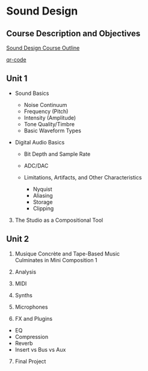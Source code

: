 <!--
author:   Jesse Allison
email:    lsuddem@gmail.com
version:  0.0.1

tags:     sound design, education, LSU, EMDM

title: "Sound Design"

logo:     static/Images/ddem-logo.svg

comment:  This is the Sound Design course from LSU's Digital Design & Emergent Media STEM Pathway
          developed by Dr. Jesse Allison and the EMDM program at LSU – [EMDM.lsu.edu](https://emdm.lsu.edu).
          

script:   https://cdn.jsdelivr.net/chartist.js/latest/chartist.min.js
          https://felixhao28.github.io/JSCPP/dist/JSCPP.es5.min.js

link: https://cdn.jsdelivr.net/chartist.js/latest/chartist.min.css
link: https://cdnjs.cloudflare.com/ajax/libs/animate.css/3.7.0/animate.min.css

-->

# Sound Design

## Course Description and Objectives

<!-- ![DDEM Logo](static/Images/ddem-logo.svg) -->

[Sound Design Course Outline](static/sound-design.pdf)

[qr-code](https://emdm.lsu.edu "Experimental Music & Digital Media __[emdm.lsu.edu](https://emdm.lsu.edu)__")

<section>

## Unit 1

- Sound Basics

  - Noise Continuum
  - Frequency (Pitch)
  - Intensity (Amplitude)
  - Tone Quality/Timbre
  - Basic Waveform Types

- Digital Audio Basics

  - Bit Depth and Sample Rate
  - ADC/DAC
  - Limitations, Artifacts, and Other Characteristics

    - Nyquist
    - Aliasing
    - Storage
    - Clipping

3. The Studio as a Compositional Tool

## Unit 2

1. Musique Concrète and Tape-Based Music  
Culminates in Mini Composition 1

2. Analysis

3. MIDI

4. Synths

5. Microphones

6. FX and Plugins

  - EQ
  - Compression
  - Reverb
  - Insert vs Bus vs Aux

7. Final Project

</section>




